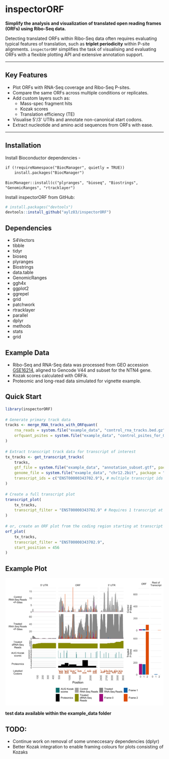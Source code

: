 # inspectorORF

**Simplify the analysis and visualization of translated open reading frames (ORFs) using Ribo-Seq data.**

Detecting translated ORFs within Ribo-Seq data often requires evaluating typical features of translation, such as **triplet periodicity** within P-site alignments. `inspectorORF` simplifies the task of visualising and evaluating ORFs with a flexible plotting API and extensive annotation support.

---

## Key Features

- Plot ORFs with RNA-Seq coverage and Ribo-Seq P-sites.
- Compare the same ORFs across multiple conditions or replicates.
- Add custom layers such as:
  - Mass-spec fragment hits
  - Kozak scores
  - Translation efficiency (TE)
- Visualise 5'/3' UTRs and annotate non-canonical start codons.
- Extract nucleotide and amino acid sequences from ORFs with ease.

---

##  Installation

Install Bioconductor dependencies -

```{r}
if (!requireNamespace("BiocManager", quietly = TRUE))
    install.packages("BiocManager")

BiocManager::install(c("plyranges", "bioseq", "Biostrings", "GenomicRanges", "rtracklayer")
```

Install inspectorORF from GitHub:

```r
# install.packages("devtools")
devtools::install_github("aylz83/inspectorORF")
```

##  Dependencies

 - S4Vectors
 - tibble
 - tidyr
 - bioseq
 - plyranges
 - Biostrings
 - data.table
 - GenomicRanges
 - ggh4x
 - ggplot2
 - ggrepel
 - grid
 - patchwork
 - rtracklayer 
 - parallel
 - dplyr
 - methods
 - stats
 - grid

## Example Data

- Ribo-Seq and RNA-Seq data was processed from GEO accession [GSE16214](https://www.ncbi.nlm.nih.gov/geo/query/acc.cgi?acc=GSE16214), aligned to Gencode V44 and subset for the NTN4 gene.
- Kozak scores calculated with ORFik.
- Proteomic and long-read data simulated for vignette example.

## Quick Start

```r
library(inspectorORF)

# Generate primary track data
tracks <- merge_RNA_tracks_with_ORFquant(
	rna_reads = system.file("example_data", "control_rna_tracks.bed.gz", package = "inspectorORF"),
	orfquant_psites = system.file("example_data", "control_psites_for_ORFquant", package = "inspectorORF")
)

# Extract transcript track data for transcript of interest
tx_tracks <- get_transcript_tracks(
	tracks,
	gtf_file = system.file("example_data", "annotation_subset.gtf", package = "inspectorORF"),
	genome_file = system.file("example_data", "chr12.2bit", package = "inspectorORF"),
	transcript_ids = c("ENST00000343702.9"), # multiple transcript ids supported
)

# Create a full transcript plot
transcript_plot(
	tx_tracks,
	transcript_filter = "ENST00000343702.9" # Requires 1 transcript at a time
)

# or, create an ORF plot from the coding region starting at transcript position 456
orf_plot(
	tx_tracks,
	transcript_filter = "ENST00000343702.9",
	start_position = 456
)
```

## Example Plot

![Example plot](images/example_plot.png)


**test data available within the example_data folder**

## TODO:

- Continue work on removal of some unneccesary dependencies (dplyr)
- Better Kozak integration to enable framing colours for plots consisting of Kozaks
